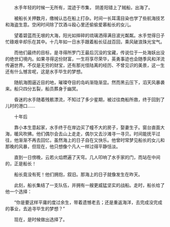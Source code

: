 &emsp;&emsp;水手年轻的时候一无所有，混迹于市集， 阴差阳错上了贼船，出海了。

&emsp;&emsp;被船长关押数月，缴械认怂在船上打杂。时间一长耳濡目染也学了些航海技艺和海盗生意。空闲时间除了饮酒斗殴心里还偷偷爱慕船长的女儿。

&emsp;&emsp;望着碧蓝而无垠的大海，阳光如摔碎的琉璃洒得满目波光粼粼。水手觉得日子忙碌艰辛却乐在其中。十几年如一日水手跟着船长征战百回，乘风破浪珠光宝气。

&emsp;&emsp;而他们最终的目标，是寻得所罗门王最后沉没的宝藏，传说位于一处海妖出没的绝世幻境内。如果寻得这份财富，一生将享尽荣华，英勇事迹也会随季风和洋流传遍世界。不仅是无穷的财宝，还有那光怪陆离的经历、不曾见识的美景，这一生还有什么憾言呢，这是水手毕生的梦想。

&emsp;&emsp;随航海图逼近目的地，璀璨夺目的岛屿渐隐渐显。然而黑云压下，滔天风暴袭来。船只四分五裂，船员葬身于幽冥。

&emsp;&emsp;昏迷的水手随着残骸漂流，不知过了多少星期，被过往商船所救，终于回到了儿时的港口……

&emsp;&emsp;十年后

&emsp;&emsp;靠小本生意起家，水手终于在岸边买了幢不大的房子，娶妻生子。窗台直面大海，暖风吹拂。他们偶尔会去山上走走，偶尔又去沙滩寻一寻贝。时间能抚平过往，他渐渐不再去回忆，虽然海上的日子自在又快乐。他曾时常梦见船长的女儿和那晚的风暴，但现在，他只想像个凡人一样过得平静恬淡。

&emsp;&emsp;直到一日傍晚，云若火焰燃遍了天穹。几人叩响了水手家的门，而站在中间的，正是船长！

&emsp;&emsp;船长竟没有死！他们拥抱，叙旧。那海上的日子就像发生在昨天。

&emsp;&emsp;此刻，船长集结了一支队伍，并拥有一艘更威猛坚实的战船。走时，船长给了他一个选择：

&emsp;&emsp;“你是要这样平庸的度过余生，带着遗憾老去；还是重返海洋，去完成没完成的事业，去追寻毕生的梦想？”

&emsp;&emsp;现在，是时候做出选择了。
